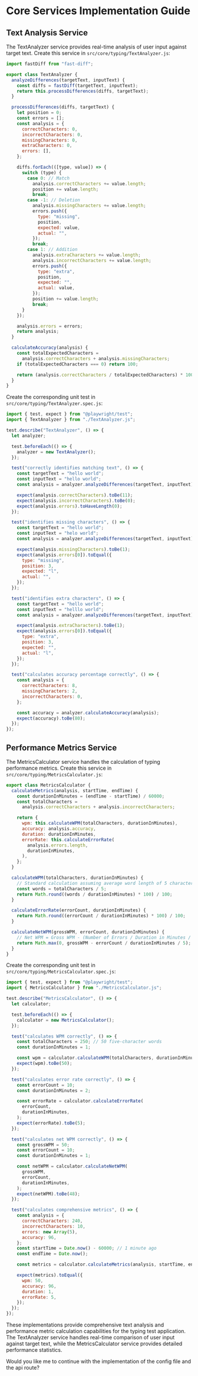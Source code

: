 # Core Services Implementation Guide

## Text Analysis Service

The TextAnalyzer service provides real-time analysis of user input against target text. Create this service in `src/core/typing/TextAnalyzer.js`:

```javascript
import fastDiff from "fast-diff";

export class TextAnalyzer {
  analyzeDifferences(targetText, inputText) {
    const diffs = fastDiff(targetText, inputText);
    return this.processDifferences(diffs, targetText);
  }

  processDifferences(diffs, targetText) {
    let position = 0;
    const errors = [];
    const analysis = {
      correctCharacters: 0,
      incorrectCharacters: 0,
      missingCharacters: 0,
      extraCharacters: 0,
      errors: [],
    };

    diffs.forEach(([type, value]) => {
      switch (type) {
        case 0: // Match
          analysis.correctCharacters += value.length;
          position += value.length;
          break;
        case -1: // Deletion
          analysis.missingCharacters += value.length;
          errors.push({
            type: "missing",
            position,
            expected: value,
            actual: "",
          });
          break;
        case 1: // Addition
          analysis.extraCharacters += value.length;
          analysis.incorrectCharacters += value.length;
          errors.push({
            type: "extra",
            position,
            expected: "",
            actual: value,
          });
          position += value.length;
          break;
      }
    });

    analysis.errors = errors;
    return analysis;
  }

  calculateAccuracy(analysis) {
    const totalExpectedCharacters =
      analysis.correctCharacters + analysis.missingCharacters;
    if (totalExpectedCharacters === 0) return 100;

    return (analysis.correctCharacters / totalExpectedCharacters) * 100;
  }
}
```

Create the corresponding unit test in `src/core/typing/TextAnalyzer.spec.js`:

```javascript
import { test, expect } from "@playwright/test";
import { TextAnalyzer } from "./TextAnalyzer.js";

test.describe("TextAnalyzer", () => {
  let analyzer;

  test.beforeEach(() => {
    analyzer = new TextAnalyzer();
  });

  test("correctly identifies matching text", () => {
    const targetText = "hello world";
    const inputText = "hello world";
    const analysis = analyzer.analyzeDifferences(targetText, inputText);

    expect(analysis.correctCharacters).toBe(11);
    expect(analysis.incorrectCharacters).toBe(0);
    expect(analysis.errors).toHaveLength(0);
  });

  test("identifies missing characters", () => {
    const targetText = "hello world";
    const inputText = "helo world";
    const analysis = analyzer.analyzeDifferences(targetText, inputText);

    expect(analysis.missingCharacters).toBe(1);
    expect(analysis.errors[0]).toEqual({
      type: "missing",
      position: 3,
      expected: "l",
      actual: "",
    });
  });

  test("identifies extra characters", () => {
    const targetText = "hello world";
    const inputText = "helllo world";
    const analysis = analyzer.analyzeDifferences(targetText, inputText);

    expect(analysis.extraCharacters).toBe(1);
    expect(analysis.errors[0]).toEqual({
      type: "extra",
      position: 3,
      expected: "",
      actual: "l",
    });
  });

  test("calculates accuracy percentage correctly", () => {
    const analysis = {
      correctCharacters: 8,
      missingCharacters: 2,
      incorrectCharacters: 0,
    };

    const accuracy = analyzer.calculateAccuracy(analysis);
    expect(accuracy).toBe(80);
  });
});
```

## Performance Metrics Service

The MetricsCalculator service handles the calculation of typing performance metrics. Create this service in `src/core/typing/MetricsCalculator.js`:

```javascript
export class MetricsCalculator {
  calculateMetrics(analysis, startTime, endTime) {
    const durationInMinutes = (endTime - startTime) / 60000;
    const totalCharacters =
      analysis.correctCharacters + analysis.incorrectCharacters;

    return {
      wpm: this.calculateWPM(totalCharacters, durationInMinutes),
      accuracy: analysis.accuracy,
      duration: durationInMinutes,
      errorRate: this.calculateErrorRate(
        analysis.errors.length,
        durationInMinutes,
      ),
    };
  }

  calculateWPM(totalCharacters, durationInMinutes) {
    // Standard calculation assuming average word length of 5 characters
    const words = totalCharacters / 5;
    return Math.round((words / durationInMinutes) * 100) / 100;
  }

  calculateErrorRate(errorCount, durationInMinutes) {
    return Math.round((errorCount / durationInMinutes) * 100) / 100;
  }

  calculateNetWPM(grossWPM, errorCount, durationInMinutes) {
    // Net WPM = Gross WPM - (Number of Errors / Duration in Minutes / 5)
    return Math.max(0, grossWPM - errorCount / durationInMinutes / 5);
  }
}
```

Create the corresponding unit test in `src/core/typing/MetricsCalculator.spec.js`:

```javascript
import { test, expect } from "@playwright/test";
import { MetricsCalculator } from "./MetricsCalculator.js";

test.describe("MetricsCalculator", () => {
  let calculator;

  test.beforeEach(() => {
    calculator = new MetricsCalculator();
  });

  test("calculates WPM correctly", () => {
    const totalCharacters = 250; // 50 five-character words
    const durationInMinutes = 1;

    const wpm = calculator.calculateWPM(totalCharacters, durationInMinutes);
    expect(wpm).toBe(50);
  });

  test("calculates error rate correctly", () => {
    const errorCount = 10;
    const durationInMinutes = 2;

    const errorRate = calculator.calculateErrorRate(
      errorCount,
      durationInMinutes,
    );
    expect(errorRate).toBe(5);
  });

  test("calculates net WPM correctly", () => {
    const grossWPM = 50;
    const errorCount = 10;
    const durationInMinutes = 1;

    const netWPM = calculator.calculateNetWPM(
      grossWPM,
      errorCount,
      durationInMinutes,
    );
    expect(netWPM).toBe(48);
  });

  test("calculates comprehensive metrics", () => {
    const analysis = {
      correctCharacters: 240,
      incorrectCharacters: 10,
      errors: new Array(5),
      accuracy: 96,
    };
    const startTime = Date.now() - 60000; // 1 minute ago
    const endTime = Date.now();

    const metrics = calculator.calculateMetrics(analysis, startTime, endTime);

    expect(metrics).toEqual({
      wpm: 50,
      accuracy: 96,
      duration: 1,
      errorRate: 5,
    });
  });
});
```

These implementations provide comprehensive text analysis and performance metric calculation capabilities for the typing test application. The TextAnalyzer service handles real-time comparison of user input against target text, while the MetricsCalculator service provides detailed performance statistics.

Would you like me to continue with the implementation of the config file and the api route?
